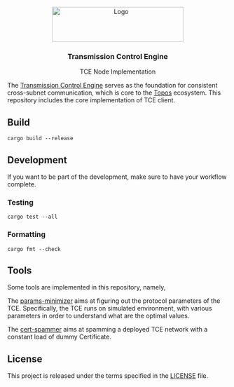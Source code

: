 <div id="top"></div>
<!-- PROJECT LOGO -->
<br />
<div align="center">
  <a href="https://toposware.com/">
    <img src="https://toposware.com/logo.svg" alt="Logo" width="300" height="80">
  </a>

<h3 align="center">Transmission Control Engine</h3>

  <p align="center">
    TCE Node Implementation
  </p>
</div>


The [Transmission Control Engine](https://docs.toposware.com/learn/tce/overview) serves as the foundation for consistent cross-subnet communication, which is core to the [Topos](https://docs.toposware.com/general-overview) ecosystem.
This repository includes the core implementation of TCE client.
## Build

```shell
cargo build --release
```
## Development

If you want to be part of the development, make sure to have your workflow complete.

### Testing
```
cargo test --all
```

### Formatting

```
cargo fmt --check
```

## Tools

Some tools are implemented in this repository, namely,

The [params-minimizer](./params-minimizer/) aims at figuring out the protocol parameters of the TCE. Specifically, the TCE runs on simulated environment, with various parameters in order to understand what are the optimal values.

The [cert-spammer](./cert-spammer/) aims at spamming a deployed TCE network with a constant load of dummy Certificate.

## License

This project is released under the terms specified in the [LICENSE](LICENSE) file.
